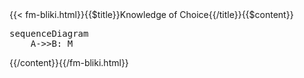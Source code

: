 <!-- --> {{< fm-bliki.html}}{{$title}}Knowledge of Choice{{/title}}{{$content}}
<pre class="mermaid">
sequenceDiagram
	A->>B: M
</pre>
<!-- --> {{/content}}{{/fm-bliki.html}}